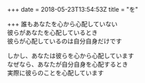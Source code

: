 +++
date = 2018-05-23T13:54:53Z
title = "を"

+++
誰もあなたを心から心配していない  
彼らがあなたを心配しているとき  
彼らが心配しているのは自分自身だけです  
  
しかし、あなたは彼らを心から心配しています  
なぜなら、あなたが自分自身を心配するとき  
実際に彼らのことを心配しています